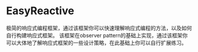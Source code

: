 # EasyReactive
极简的响应式编程框架，通过该框架你可以快速理解响应式编程的方法，以及如何自行构建响应式框架。
该框架在observer pattern的基础上实现，通过该框架你可以大体地了解响应式框架的一些设计策略，在此基础上你可以自行扩展练习。

